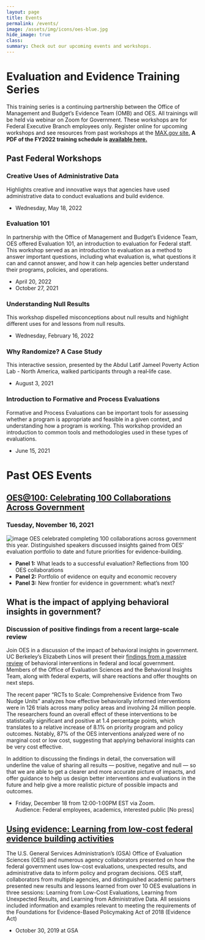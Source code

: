 ```yaml
---
layout: page
title: Events
permalink: /events/
image: /assets/img/icons/oes-blue.jpg
hide_image: true
class:
summary: Check out our upcoming events and workshops.
---
```


# Evaluation and Evidence Training Series
This training series is a continuing partnership between the Office of Management and Budget’s Evidence Team (OMB) and OES. All trainings will be held via webinar on Zoom for Government. These workshops are for Federal Executive Branch employees only. Register online for upcoming workshops and see resources from past workshops at the <a href="https://community.max.gov/x/yrHGe" target="_blank">MAX.gov site.</a> **A PDF of the FY2022 training schedule is <a href="http://oes.gsa.gov/assets/files/FY2022-training-calendar.pdf" target="_blank">available here.</a>**

## Past Federal Workshops

### Creative Uses of Administrative Data
Highlights creative and innovative ways that agencies have used administrative data to conduct evaluations and build evidence.
- Wednesday, May 18, 2022

### Evaluation 101
In partnership with the Office of Management and Budget’s Evidence Team, OES offered Evaluation 101, an introduction to evaluation for Federal staff. This workshop served as an introduction to evaluation as a method to answer important questions, including what evaluation is, what questions it can and cannot answer, and how it can help agencies better understand their programs, policies, and operations.
- April 20, 2022
- October 27, 2021

### Understanding Null Results
This workshop dispelled misconceptions about null results and highlight different uses for and lessons from null results.
- Wednesday, February 16, 2022

### Why Randomize? A Case Study
This interactive session, presented by the Abdul Latif Jameel Poverty Action Lab - North America, walked participants through a real‐life case.
- August 3, 2021

### Introduction to Formative and Process Evaluations
Formative and Process Evaluations can be important tools for assessing whether a program is appropriate and feasible in a given context, and understanding how a program is working. This workshop provided an introduction to common tools and methodologies used in these types of evaluations. 
- June 15, 2021

# Past OES Events
## <a href="{{ site.baseurl}}/oes-at-100" target="_blank">OES@100: Celebrating 100 Collaborations Across Government</a>
### Tuesday, November 16, 2021
![image]({{site.baseurl}}/assets/img/oesat100-subtitle-cropped.png)
OES celebrated completing 100 collaborations across government this year. Distinguished speakers discussed insights gained from OES’ evaluation portfolio to date and future priorities for evidence-building. 
 - **Panel 1:** What leads to a successful evaluation? Reflections from 100 OES collaborations
 - **Panel 2:** Portfolio of evidence on equity and economic recovery 
 - **Panel 3:** New frontier for evidence in government: what’s next?

## What is the impact of applying behavioral insights in government? 
### Discussion of positive findings from a recent large-scale review
Join OES in a discussion of the impact of behavioral insights in government. UC Berkeley’s Elizabeth Linos will present their <a href="https://www.nber.org/papers/w27594" target="_blank">findings from a massive review</a> of behavioral interventions in federal and local government. Members of the Office of Evaluation Sciences and the Behavioral Insights Team, along with federal experts, will share reactions and offer thoughts on next steps. 

The recent paper “RCTs to Scale: Comprehensive Evidence from Two Nudge Units” analyzes how effective behaviorally informed interventions were in 126 trials across many policy areas and involving 24 million people. The researchers found an overall effect of these interventions to be statistically significant and positive at 1.4 percentage points, which translates to a relative increase of 8.1% on priority program and policy outcomes.  Notably, 87% of the OES interventions analyzed were of no marginal cost or low cost, suggesting  that applying behavioral insights can be very cost effective. 

In addition to discussing the findings in detail, the conversation will underline the value of sharing all results — positive, negative and null — so that we are able to get a clearer and more accurate picture of impacts, and offer guidance to help us design better interventions and evaluations in the future and help give a more realistic picture of possible impacts and outcomes. 
- Friday, December 18 from 12:00-1:00PM EST via Zoom. 
<br/>Audience: Federal employees, academics, interested public [No press]

## <a href="https://oes.gsa.gov/2019annualevent" target="_blank">Using evidence: Learning from low-cost federal evidence building activities</a>
The U.S. General Services Administration’s (GSA) Office of Evaluation Sciences (OES) and numerous agency collaborators presented on how the federal government uses low-cost evaluations, unexpected results, and administrative data to inform policy and program decisions. OES staff, collaborators from multiple agencies, and distinguished academic partners presented new results and lessons learned from over 10 OES evaluations in three sessions: Learning from Low-Cost Evaluations, Learning from Unexpected Results, and Learning from Administrative Data. All sessions included information and examples relevant to meeting the requirements of the Foundations for Evidence-Based Policymaking Act of 2018 (Evidence Act)
- October 30, 2019 at GSA

